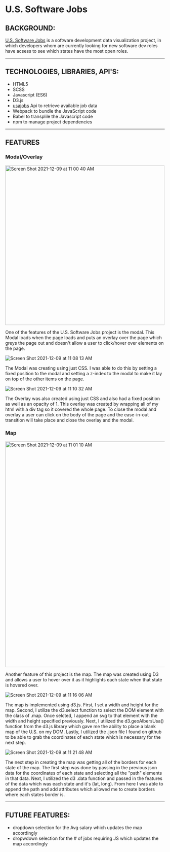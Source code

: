 # U.S. Software Jobs

## BACKGROUND:

[U.S. Software Jobs](https://apgupta3091.github.io/U.S.-Software-Jobs/)
is a software development data visualization project,
in which developers whom are currently looking for new software dev 
roles have acsess to see which states have the most open roles. 

-----------------------------------------------------------------------------

## TECHNOLOGIES, LIBRARIES, API'S:

- HTML5
- SCSS
- Javascript (ES6)
- D3.js
- [usajobs](https://developer.usajobs.gov/) Api to retrieve available job data
- Webpack to bundle the JavaScript code
- Babel to transplile the Javascript code
- npm to manage project dependencies

-----------------------------------------------------------------------------
## FEATURES

### Modal/Overlay
<img width="503" alt="Screen Shot 2021-12-09 at 11 00 40 AM" src="https://user-images.githubusercontent.com/53449807/145431863-e511762d-5e1c-485b-9ac2-d578fade078f.png">

One of the features of the U.S. Software Jobs project is the modal. This Modal
loads when the page loads and puts an overlay over the page which greys the 
page out and doesn't allow a user to click/hover over elements on the page.

![Screen Shot 2021-12-09 at 11 08 13 AM](https://user-images.githubusercontent.com/53449807/145432664-778addcf-0aa1-43ad-b013-59f940fb46c0.png)

The Modal was creating using just CSS. I was able to do this by setting a 
fixed position to the modal and setting a z-index to the modal to make 
it lay on top of the other items on the page.

![Screen Shot 2021-12-09 at 11 10 32 AM](https://user-images.githubusercontent.com/53449807/145433013-085f747e-cdb5-4bb7-9e8d-70a66ee2abbd.png)

The Overlay was also created using just CSS and also had a fixed position as 
well as an opacity of 1. This overlay was created by wrapping all of my html 
with a div tag so it covered the whole page. To close the modal and overlay
a user can click on the body of the page and the ease-in-out transition will
take place and close the overlay and the modal.

### Map
<img width="711" alt="Screen Shot 2021-12-09 at 11 01 10 AM" src="https://user-images.githubusercontent.com/53449807/145433460-cf8bef81-4df7-4fb5-a76e-e92f2f4f9992.png">

Another feature of this project is the map. The map was created using D3
and allows a user to hover over it as it highlights each state when that 
state is hovered over.

![Screen Shot 2021-12-09 at 11 16 06 AM](https://user-images.githubusercontent.com/53449807/145433964-9c35b3b2-3de4-47a9-9c53-4aa6a19ea64b.png)

The map is implemented using d3.js. First, I set a width and height for the map.
Second, I utilize the d3.select function to select the DOM element with the class
of .map. Once selcted, I append an svg to that element with the width and height
specified previously. Next, I utilized the d3.geoAlbersUsa() function from the d3.js
library which gave me the ability to place a blank map of the U.S. on my DOM. Lastly,
I utilized the .json file I found on github to be able to grab the coordinates of 
each state which is necessary for the next step.

![Screen Shot 2021-12-09 at 11 21 48 AM](https://user-images.githubusercontent.com/53449807/145435035-86a31a93-fc79-4396-a43d-121d3479319b.png)

The next step in creating the map was getting all of the borders for each state of 
the map. The first step was done by passing in the previous json data for the coordinates of 
each state and selecting all the "path" elements in that data. Next, I utilized the d3 .data
function and passed in the features of the data which was each state and it's (lat, long).
From here I was able to append the path and add attributes which allowed me to create 
borders where each states border is.


-----------------------------------------------------------------------------

## FUTURE FEATURES:

- dropdown selection for the Avg salary which updates the map accordingly
- dropwdown selection for the # of jobs requiring JS which updates the map accordingly
